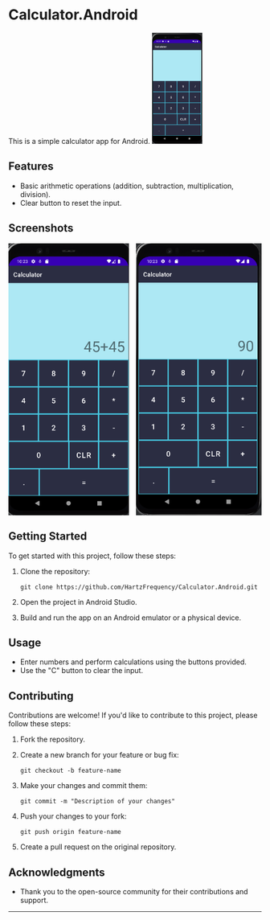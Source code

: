 # Calculator.Android
This is a simple calculator app for Android.
<img src="https://github.com/HartzFrequency/Calculator.Android/blob/master/README_Res/UI%20Android.png" alt="Screenshot 2" width="100" />


## Features

- Basic arithmetic operations (addition, subtraction, multiplication, division).
- Clear button to reset the input.

## Screenshots

<div style="display: flex; justify-content: space-between;">
  <img src="https://github.com/HartzFrequency/Calculator.Android/blob/master/README_Res/Operation.png" alt="Screenshot 1" width="240" />
  <img src="https://github.com/HartzFrequency/Calculator.Android/blob/master/README_Res/Operation%20Result.png" alt="Screenshot 2" width="250" />
</div>

## Getting Started

To get started with this project, follow these steps:

1. Clone the repository:

   ```
   git clone https://github.com/HartzFrequency/Calculator.Android.git
   ```

2. Open the project in Android Studio.

3. Build and run the app on an Android emulator or a physical device.

## Usage

- Enter numbers and perform calculations using the buttons provided.
- Use the "C" button to clear the input.

## Contributing

Contributions are welcome! If you'd like to contribute to this project, please follow these steps:

1. Fork the repository.

2. Create a new branch for your feature or bug fix:

   ```
   git checkout -b feature-name
   ```

3. Make your changes and commit them:

   ```
   git commit -m "Description of your changes"
   ```

4. Push your changes to your fork:

   ```
   git push origin feature-name
   ```

5. Create a pull request on the original repository.


## Acknowledgments

- Thank you to the open-source community for their contributions and support.

---


